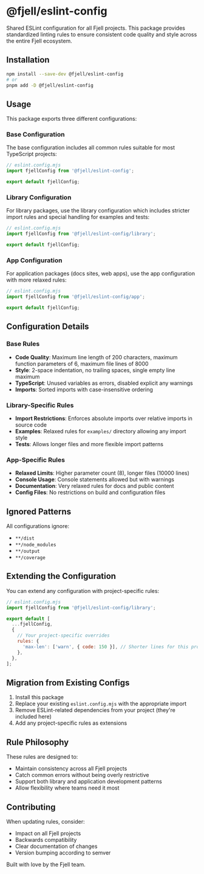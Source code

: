 # @fjell/eslint-config

Shared ESLint configuration for all Fjell projects. This package provides standardized linting rules to ensure consistent code quality and style across the entire Fjell ecosystem.

## Installation

```bash
npm install --save-dev @fjell/eslint-config
# or
pnpm add -D @fjell/eslint-config
```

## Usage

This package exports three different configurations:

### Base Configuration

The base configuration includes all common rules suitable for most TypeScript projects:

```js
// eslint.config.mjs
import fjellConfig from '@fjell/eslint-config';

export default fjellConfig;
```

### Library Configuration

For library packages, use the library configuration which includes stricter import rules and special handling for examples and tests:

```js
// eslint.config.mjs
import fjellConfig from '@fjell/eslint-config/library';

export default fjellConfig;
```

### App Configuration

For application packages (docs sites, web apps), use the app configuration with more relaxed rules:

```js
// eslint.config.mjs
import fjellConfig from '@fjell/eslint-config/app';

export default fjellConfig;
```

## Configuration Details

### Base Rules

- **Code Quality**: Maximum line length of 200 characters, maximum function parameters of 6, maximum file lines of 8000
- **Style**: 2-space indentation, no trailing spaces, single empty line maximum
- **TypeScript**: Unused variables as errors, disabled explicit any warnings
- **Imports**: Sorted imports with case-insensitive ordering

### Library-Specific Rules

- **Import Restrictions**: Enforces absolute imports over relative imports in source code
- **Examples**: Relaxed rules for `examples/` directory allowing any import style
- **Tests**: Allows longer files and more flexible import patterns

### App-Specific Rules

- **Relaxed Limits**: Higher parameter count (8), longer files (10000 lines)
- **Console Usage**: Console statements allowed but with warnings
- **Documentation**: Very relaxed rules for docs and public content
- **Config Files**: No restrictions on build and configuration files

## Ignored Patterns

All configurations ignore:
- `**/dist`
- `**/node_modules`
- `**/output`
- `**/coverage`

## Extending the Configuration

You can extend any configuration with project-specific rules:

```js
// eslint.config.mjs
import fjellConfig from '@fjell/eslint-config/library';

export default [
  ...fjellConfig,
  {
    // Your project-specific overrides
    rules: {
      'max-len': ['warn', { code: 150 }], // Shorter lines for this project
    },
  },
];
```

## Migration from Existing Configs

1. Install this package
2. Replace your existing `eslint.config.mjs` with the appropriate import
3. Remove ESLint-related dependencies from your project (they're included here)
4. Add any project-specific rules as extensions

## Rule Philosophy

These rules are designed to:
- Maintain consistency across all Fjell projects
- Catch common errors without being overly restrictive
- Support both library and application development patterns
- Allow flexibility where teams need it most

## Contributing

When updating rules, consider:
- Impact on all Fjell projects
- Backwards compatibility
- Clear documentation of changes
- Version bumping according to semver

Built with love by the Fjell team.
